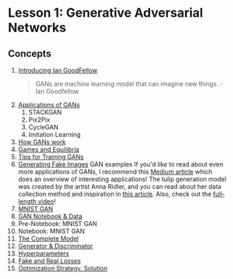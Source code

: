 # Lesson 1: Generative Adversarial Networks

## Concepts

1. [Introducing Ian GoodFellow](https://www.youtube.com/watch?time_continue=4&v=0mlT7c_xAoc)
	> GANs are machine learning model that can imagine new things. -Ian Goodfellow
1. [Applications of GANs](https://www.youtube.com/watch?v=dW2puRa-yqo)
	1. STACKGAN
	1. Pix2Pix
	1. CycleGAN
	1. Imitation Learning
1. [How GANs work](https://www.youtube.com/watch?v=MF0QCP1OC9I)
1. [Games and Equilibria](https://www.youtube.com/watch?v=2zi8DOWIVas)
1. [Tips for Training GANs](https://www.youtube.com/watch?time_continue=1&v=S9WDdySwcHc)
1. [Generating Fake Images](https://www.youtube.com/watch?v=7KI4yITZLBk)
GAN examples
If you'd like to read about even more applications of GANs, I recommend this [Medium article](https://medium.com/@jonathan_hui/gan-some-cool-applications-of-gans-4c9ecca35900) which does an overview of interesting applications!
The tulip generation model was created by the artist Anna Ridler, and you can read about her data collection method and inspiration in [this article](https://www.fastcompany.com/90237233/this-ai-dreams-in-tulips). Also, check out the [full-length video](https://vimeo.com/287645190)!
1. [MNIST GAN](https://www.youtube.com/watch?v=g2CDYdc18Jg)
1. [GAN Notebook & Data](https://www.youtube.com/watch?time_continue=1&v=z7WnnnYyFo4)
1. Pre-Notebook: MNIST GAN
1. Notebook: MNIST GAN
1. [The Complete Model](https://www.youtube.com/watch?time_continue=1&v=_6i1LjuPddg)
1. [Generator & Discriminator](https://www.youtube.com/watch?v=luR_wKhtIG8)
1. [Hyperparameters](https://www.youtube.com/watch?time_continue=9&v=u8ntGzeK9Lw)
1. [Fake and Real Losses](https://www.youtube.com/watch?time_continue=1&v=andSglxiuik)
1. [Optimization Strategy, Solution](https://www.youtube.com/watch?time_continue=1&v=m5_f084E09A)

	